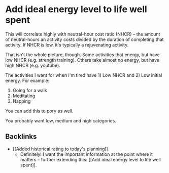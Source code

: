 # Add ideal energy level to life well spent
This will correlate highly with neutral-hour cost ratio (NHCR) – the amount of neutral-hours an activity costs divided by the duration of completing that activity. If NHCR is low, it's typically a rejuvenating activity.

That isn't the whole picture, though. Some activities that energy, but have low NHCR (e.g. strength training). Others take almost no energy, but have high NHCR (e.g. youtube). 

The activities I want for when I'm tired have 1) Low NHCR and 2) Low initial energy. For example:
1. Going for a walk
2. Meditating
3. Napping

You can add this to pory as well.

You probably want low, medium and high categories.

## Backlinks
* [[Added historical rating to today's planning]]
	* Definitely! I want the important information at the point where it matters – further extending this: [[Add ideal energy level to life well spent]].

<!-- #p1 -->

<!-- {BearID:5915DAEC-AA31-42E3-94FF-A3967EE3CD0B-47819-0000AE8E8C02775C} -->
